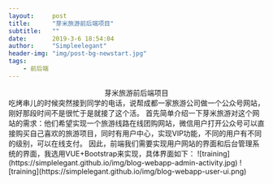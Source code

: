 ```yaml
---
layout:     post
title:      "芽米旅游前后端项目"
subtitle:   ""
date:       2019-3-6 18:54:04
author:     "Simpleelegant"
header-img: "img/post-bg-newstart.jpg"
tags:
    - 前后端
---
```


 <center>芽米旅游前后端项目</center>
吃烤串儿的时候突然接到同学的电话，说帮成都一家旅游公司做一个公众号网站，刚好那段时间不是很忙于是就接了这个活。
首先简单介绍一下芽米旅游对这个网站的需求：他们希望实现一个旅游线路在线团购网站，微信用户打开公众号可以直接购买自己喜欢的旅游项目，同时有用户中心，实现VIP功能，不同的用户有不同的级别，可以在线支付。
因此，前端我们需要实现用户网站的界面和后台管理系统的界面，我选用VUE+Bootstrap来实现，具体界面如下：
![training](https://simplelegant.github.io/img/blog-webapp-admin-activity.jpg)
![training](https://simplelegant.github.io/img/blog-webapp-user-ui.png)